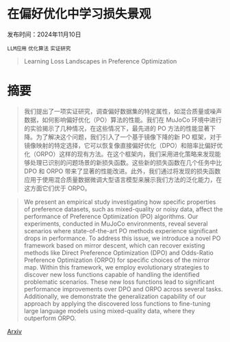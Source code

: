 # 在偏好优化中学习损失景观

发布时间：2024年11月10日

`LLM应用` `优化算法` `实证研究`

> Learning Loss Landscapes in Preference Optimization

# 摘要

> 我们提出了一项实证研究，调查偏好数据集的特定属性，如混合质量或噪声数据，如何影响偏好优化（PO）算法的性能。我们在 MuJoCo 环境中进行的实验揭示了几种情况，在这些情况下，最先进的 PO 方法的性能显著下降。为了解决这个问题，我们引入了一个基于镜像下降的新 PO 框架，对于镜像映射的特定选择，它可以恢复像直接偏好优化（DPO）和赔率比偏好优化（ORPO）这样的现有方法。在这个框架内，我们采用进化策略来发现能够处理已识别的问题场景的新损失函数。这些新的损失函数在几个任务中比 DPO 和 ORPO 带来了显著的性能改进。此外，我们通过将发现的损失函数应用于使用混合质量数据微调大型语言模型来展示我们方法的泛化能力，在这方面它们优于 ORPO。

> We present an empirical study investigating how specific properties of preference datasets, such as mixed-quality or noisy data, affect the performance of Preference Optimization (PO) algorithms. Our experiments, conducted in MuJoCo environments, reveal several scenarios where state-of-the-art PO methods experience significant drops in performance. To address this issue, we introduce a novel PO framework based on mirror descent, which can recover existing methods like Direct Preference Optimization (DPO) and Odds-Ratio Preference Optimization (ORPO) for specific choices of the mirror map. Within this framework, we employ evolutionary strategies to discover new loss functions capable of handling the identified problematic scenarios. These new loss functions lead to significant performance improvements over DPO and ORPO across several tasks. Additionally, we demonstrate the generalization capability of our approach by applying the discovered loss functions to fine-tuning large language models using mixed-quality data, where they outperform ORPO.

[Arxiv](https://arxiv.org/abs/2411.06568)